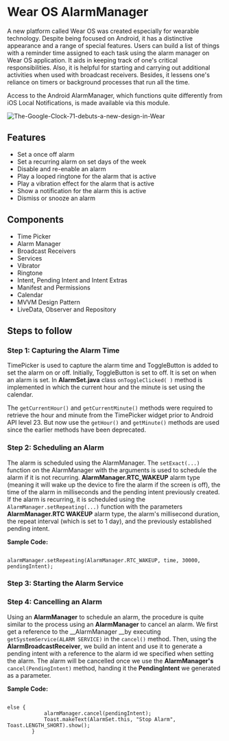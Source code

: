 # Wear OS AlarmManager
A new platform called Wear OS was created especially for wearable technology. Despite being focused on Android, it has a distinctive appearance and a range of special features. Users can build a list of things with a reminder time assigned to each task using the alarm manager on Wear OS application.
It aids in keeping track of one's critical responsibilities.
Also, it is helpful for starting and carrying out additional activities when used with broadcast receivers.
Besides, it lessens one's reliance on timers or background processes that run all the time. 

Access to the Android AlarmManager, which functions quite differently from iOS Local Notifications, is made available via this module. 


![The-Google-Clock-71-debuts-a-new-design-in-Wear](https://user-images.githubusercontent.com/86880351/180390156-35f735b4-187f-42d1-a62a-0663a1588e82.jpg)


## Features 
* Set a once off alarm
* Set a recurring alarm on set days of the week
* Disable and re-enable an alarm
* Play a looped ringtone for the alarm that is active
* Play a vibration effect for the alarm that is active
* Show a notification for the alarm this is active
* Dismiss or snooze an alarm   

## Components
* Time Picker
* Alarm Manager
* Broadcast Receivers
* Services   
* Vibrator 
* Ringtone
* Intent, Pending Intent and Intent Extras   
* Manifest and Permissions
* Calendar
* MVVM Design Pattern
* LiveData, Observer and Repository

## Steps to follow
### Step 1: Capturing the Alarm Time 
TimePicker is used to capture the alarm time and ToggleButton is added to set the alarm on or off. Initially, ToggleButton is set to off. It is set on when an alarm is set. In __AlarmSet.java__ class `onToggleClicked( )` method is implemented in which the current hour and the minute is set using the calendar. 

The `getCurrentHour()` and `getCurrentMinute()` methods were required to retrieve the hour and minute from the TimePicker widget prior to Android API level 23.
But now use the `getHour()` and `getMinute()` methods are used since the earlier methods have been deprecated. 

### Step 2: Scheduling an Alarm
The alarm is scheduled using the AlarmManager.
The `setExact(...)` function on the AlarmManager with the arguments is used to schedule the alarm if it is not recurring. __AlarmManager.RTC_WAKEUP__ alarm type (meaning it will wake up the device to fire the alarm if the screen is off), the time of the alarm in milliseconds and the pending intent previously created. If the alarm is recurring, it is scheduled using the `AlarmManager.setRepeating(...)` function with the parameters __AlarmManager.RTC WAKEUP__ alarm type, the alarm's millisecond duration, the repeat interval (which is set to 1 day), and the previously established pending intent.

<b>Sample Code:</b>
<pre><code>
alarmManager.setRepeating(AlarmManager.RTC_WAKEUP, time, 30000, pendingIntent);
</code></pre>

### Step 3: Starting the Alarm Service



### Step 4: Cancelling an Alarm
Using an __AlarmManager__ to schedule an alarm, the procedure is quite similar to the process using an __AlarmManager__ to cancel an alarm. 
We first get a reference to the __AlarmManager __by executing `getSystemService(ALARM SERVICE)` in the `cancel()` method.
Then, using the __AlarmBroadcastReceiver__, we build an intent and use it to generate a pending intent with a reference to the alarm id we specified when setting the alarm.
The alarm will be cancelled once we use the __AlarmManager's__ `cancel(PendingIntent)` method, handing it the __PendingIntent__ we generated as a parameter. 

<b>Sample Code:</b>
<pre><code>
else {
            alarmManager.cancel(pendingIntent);
            Toast.makeText(AlarmSet.this, "Stop Alarm", Toast.LENGTH_SHORT).show();
        }

</code></pre>



